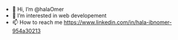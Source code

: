 - 👋 Hi, I’m @halaOmer
- 👀 I’m interested in web developement
- 📫 How to reach me https://www.linkedin.com/in/hala-ibnomer-954a30213

<!---
halaOmer/halaOmer is a ✨ special ✨ repository because its `README.md` (this file) appears on your GitHub profile.
You can click the Preview link to take a look at your changes.
--->
